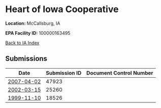 # Heart of Iowa Cooperative

**Location:** McCallsburg, IA

**EPA Facility ID:** 100000163495

[Back to IA Index](../../index.md)

## Submissions

| Date | Submission ID | Document Control Number |
|------|--------------|-------------------------|
| [2007-04-02](submissions/47923.md) | 47923 |  |
| [2002-03-15](submissions/25260.md) | 25260 |  |
| [1999-11-10](submissions/18526.md) | 18526 |  |
